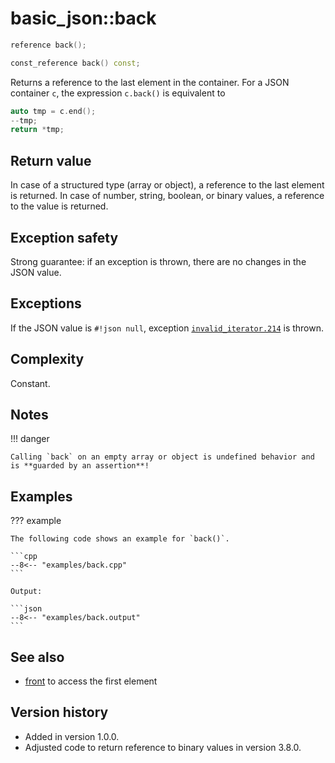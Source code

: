 # basic_json::back

```cpp
reference back();

const_reference back() const;
```

Returns a reference to the last element in the container. For a JSON container `c`, the expression `c.back()` is
equivalent to

```cpp
auto tmp = c.end();
--tmp;
return *tmp;
```
    
## Return value

In case of a structured type (array or object), a reference to the last element is returned. In case of number, string,
boolean, or binary values, a reference to the value is returned.

## Exception safety

Strong guarantee: if an exception is thrown, there are no changes in the JSON value.

## Exceptions

If the JSON value is `#!json null`, exception
[`invalid_iterator.214`](../../home/exceptions.md#jsonexceptioninvalid_iterator214) is thrown.

## Complexity

Constant.

## Notes

!!! danger

    Calling `back` on an empty array or object is undefined behavior and is **guarded by an assertion**!

## Examples

??? example

    The following code shows an example for `back()`.
     
    ```cpp
    --8<-- "examples/back.cpp"
    ```
    
    Output:
    
    ```json
    --8<-- "examples/back.output"
    ```

## See also

- [front](front.md) to access the first element

## Version history

- Added in version 1.0.0.
- Adjusted code to return reference to binary values in version 3.8.0.
